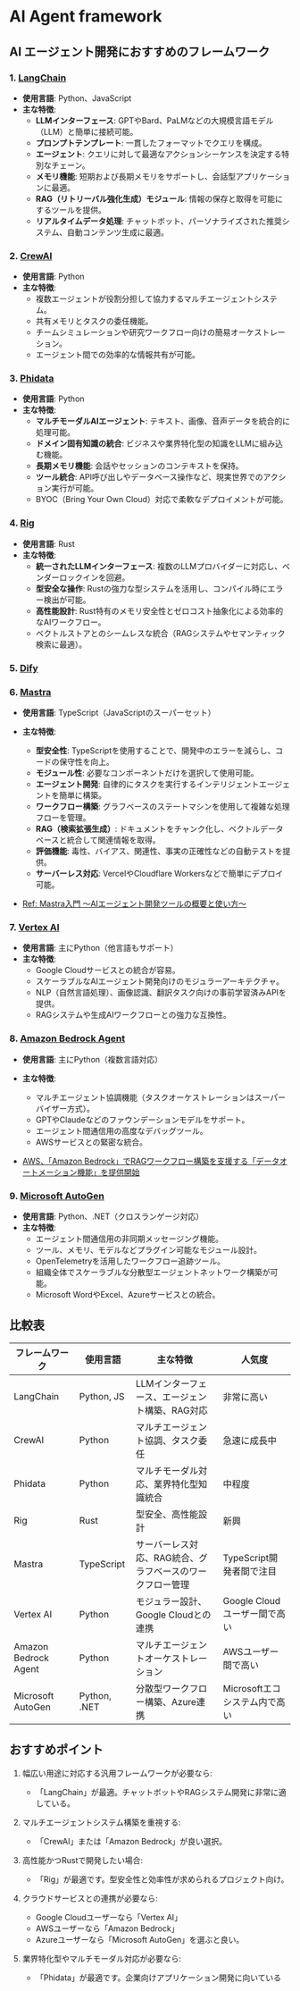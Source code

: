 # AI Agent framework

## AI エージェント開発におすすめのフレームワーク

### 1. [LangChain](https://www.langchain.com/)

- **使用言語**: Python、JavaScript
- **主な特徴**:
  - **LLMインターフェース**: GPTやBard、PaLMなどの大規模言語モデル（LLM）と簡単に接続可能。
  - **プロンプトテンプレート**: 一貫したフォーマットでクエリを構成。
  - **エージェント**: クエリに対して最適なアクションシーケンスを決定する特別なチェーン。
  - **メモリ機能**: 短期および長期メモリをサポートし、会話型アプリケーションに最適。
  - **RAG（リトリーバル強化生成）モジュール**: 情報の保存と取得を可能にするツールを提供。
  - **リアルタイムデータ処理**: チャットボット、パーソナライズされた推奨システム、自動コンテンツ生成に最適。

### 2. [CrewAI](https://www.crewai.com/)

- **使用言語**: Python
- **主な特徴**:
  - 複数エージェントが役割分担して協力するマルチエージェントシステム。
  - 共有メモリとタスクの委任機能。
  - チームシミュレーションや研究ワークフロー向けの簡易オーケストレーション。
  - エージェント間での効率的な情報共有が可能。

### 3. [Phidata](https://docs.phidata.com/introduction)

- **使用言語**: Python
- **主な特徴**:
  - **マルチモーダルAIエージェント**: テキスト、画像、音声データを統合的に処理可能。
  - **ドメイン固有知識の統合**: ビジネスや業界特化型の知識をLLMに組み込む機能。
  - **長期メモリ機能**: 会話やセッションのコンテキストを保持。
  - **ツール統合**: API呼び出しやデータベース操作など、現実世界でのアクション実行が可能。
  - BYOC（Bring Your Own Cloud）対応で柔軟なデプロイメントが可能。

### 4. [Rig](https://rig.rs/)

- **使用言語**: Rust
- **主な特徴**:
  - **統一されたLLMインターフェース**: 複数のLLMプロバイダーに対応し、ベンダーロックインを回避。
  - **型安全な操作**: Rustの強力な型システムを活用し、コンパイル時にエラー検出が可能。
  - **高性能設計**: Rust特有のメモリ安全性とゼロコスト抽象化による効率的なAIワークフロー。
  - ベクトルストアとのシームレスな統合（RAGシステムやセマンティック検索に最適）。

### 5. [Dify](https://dify.ai/)

### 6. [Mastra](https://mastra.ai/)

- **使用言語**: TypeScript（JavaScriptのスーパーセット）
- **主な特徴**:
  - **型安全性**: TypeScriptを使用することで、開発中のエラーを減らし、コードの保守性を向上。
  - **モジュール性**: 必要なコンポーネントだけを選択して使用可能。
  - **エージェント開発**: 自律的にタスクを実行するインテリジェントエージェントを簡単に構築。
  - **ワークフロー構築**: グラフベースのステートマシンを使用して複雑な処理フローを管理。
  - **RAG（検索拡張生成）**: ドキュメントをチャンク化し、ベクトルデータベースと統合して関連情報を取得。
  - **評価機能**: 毒性、バイアス、関連性、事実の正確性などの自動テストを提供。
  - **サーバーレス対応**: VercelやCloudflare Workersなどで簡単にデプロイ可能。

- [Ref: Mastra入門 〜AIエージェント開発ツールの概要と使い方〜](https://zenn.dev/yosh1/articles/mastra-ai-agent-framework-guide)

### 7. [Vertex AI](https://cloud.google.com/vertex-ai)

- **使用言語**: 主にPython（他言語もサポート）
- **主な特徴**:
  - Google Cloudサービスとの統合が容易。
  - スケーラブルなAIエージェント開発向けのモジュラーアーキテクチャ。
  - NLP（自然言語処理）、画像認識、翻訳タスク向けの事前学習済みAPIを提供。
  - RAGシステムや生成AIワークフローとの強力な互換性。

### 8. [Amazon Bedrock Agent](https://aws.amazon.com/jp/bedrock/agents/)

- **使用言語**: 主にPython（複数言語対応）
- **主な特徴**:
  - マルチエージェント協調機能（タスクオーケストレーションはスーパーバイザー方式）。
  - GPTやClaudeなどのファウンデーションモデルをサポート。
  - エージェント間通信用の高度なデバッグツール。
  - AWSサービスとの緊密な統合。

- [AWS、「Amazon Bedrock」でRAGワークフロー構築を支援する「データオートメーション機能」を提供開始](https://atmarkit.itmedia.co.jp/ait/articles/2503/07/news069.html)

### 9. [Microsoft AutoGen](https://www.microsoft.com/en-us/research/project/autogen/)

- **使用言語**: Python、.NET（クロスランゲージ対応）
- **主な特徴**:
  - エージェント間通信用の非同期メッセージング機能。
  - ツール、メモリ、モデルなどプラグイン可能なモジュール設計。
  - OpenTelemetryを活用したワークフロー追跡ツール。
  - 組織全体でスケーラブルな分散型エージェントネットワーク構築が可能。
  - Microsoft WordやExcel、Azureサービスとの統合。

## 比較表

| フレームワーク       | 使用言語     | 主な特徴                                                  | 人気度                        |
| -------------------- | ------------ | --------------------------------------------------------- | ----------------------------- |
| LangChain            | Python, JS   | LLMインターフェース、エージェント構築、RAG対応            | 非常に高い                    |
| CrewAI               | Python       | マルチエージェント協調、タスク委任                        | 急速に成長中                  |
| Phidata              | Python       | マルチモーダル対応、業界特化型知識統合                    | 中程度                        |
| Rig                  | Rust         | 型安全、高性能設計                                        | 新興                          |
| Mastra               | TypeScript   | サーバーレス対応、RAG統合、グラフベースのワークフロー管理 | TypeScript開発者間で注目      |
| Vertex AI            | Python       | モジュラー設計、Google Cloudとの連携                      | Google Cloudユーザー間で高い  |
| Amazon Bedrock Agent | Python       | マルチエージェントオーケストレーション                    | AWSユーザー間で高い           |
| Microsoft AutoGen    | Python, .NET | 分散型ワークフロー構築、Azure連携                         | Microsoftエコシステム内で高い |

## おすすめポイント

1. 幅広い用途に対応する汎用フレームワークが必要なら:
   - 「LangChain」が最適。チャットボットやRAGシステム開発に非常に適している。

2. マルチエージェントシステム構築を重視する:
   - 「CrewAI」または「Amazon Bedrock」が良い選択。

3. 高性能かつRustで開発したい場合:
   - 「Rig」が最適です。型安全性と効率性が求められるプロジェクト向け。

4. クラウドサービスとの連携が必要なら:
   - Google Cloudユーザーなら「Vertex AI」
   - AWSユーザーなら「Amazon Bedrock」
   - Azureユーザーなら「Microsoft AutoGen」を選ぶと良い。

5. 業界特化型やマルチモーダル対応が必要なら:
   - 「Phidata」が最適です。企業向けアプリケーション開発に向いている
